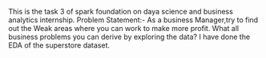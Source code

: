 This is the task 3 of spark foundation on daya science and business analytics internship.
Problem Statement:- As a business Manager,try to find out the Weak areas where you can work to make more profit. What all business problems you can derive by exploring the data?
I have done the EDA of the superstore dataset.
